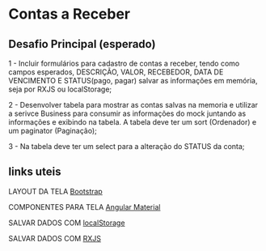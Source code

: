 # Contas a Receber

## Desafio Principal (esperado)

1 - Incluir formulários para cadastro de contas a receber, tendo como campos esperados, DESCRIÇÃO, VALOR, RECEBEDOR, DATA DE VENCIMENTO E STATUS(pago, pagar) salvar as informações em memória, seja por RXJS ou localStorage;

2 - Desenvolver tabela para mostrar as contas salvas na memoria e utilizar a serivce Business para consumir as informações do mock juntando as informações e exibindo na tabela. A tabela deve ter um sort (Ordenador) e um paginator (Paginação);

3 - Na tabela deve ter um select para a alteração do STATUS da conta;

## links uteis

LAYOUT DA TELA [Bootstrap](https://getbootstrap.com/docs/4.0/layout/grid/)

COMPONENTES PARA TELA [Angular Material](https://material.angular.io/components/categories)

SALVAR DADOS COM [localStorage](https://warcontent.com/angular-localstorage/)

SALVAR DADOS COM [RXJS](https://angular.io/guide/rx-library)